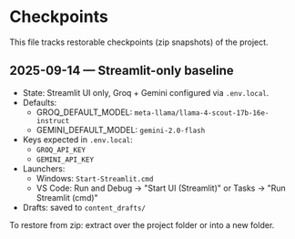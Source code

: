# Checkpoints

This file tracks restorable checkpoints (zip snapshots) of the project.

## 2025-09-14 — Streamlit-only baseline

- State: Streamlit UI only, Groq + Gemini configured via `.env.local`.
- Defaults:
  - GROQ_DEFAULT_MODEL: `meta-llama/llama-4-scout-17b-16e-instruct`
  - GEMINI_DEFAULT_MODEL: `gemini-2.0-flash`
- Keys expected in `.env.local`:
  - `GROQ_API_KEY`
  - `GEMINI_API_KEY`
- Launchers:
  - Windows: `Start-Streamlit.cmd`
  - VS Code: Run and Debug → "Start UI (Streamlit)" or Tasks → "Run Streamlit (cmd)"
- Drafts: saved to `content_drafts/`

To restore from zip: extract over the project folder or into a new folder.

